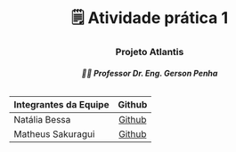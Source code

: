 <h1 align="center">🗒️ Atividade prática 1<br></h1>

<h3 align="center">Projeto Atlantis</h3>
<h5 align="center">👨‍🏫 Professor Dr. Eng. Gerson Penha<br><br>

|Integrantes da Equipe|Github|
|:---------|:-------:|
|Natália Bessa| [Github](https://github.com/lirabessa)|
|Matheus Sakuragui| [Github](https://github.com/MatheusSakuragui)|
